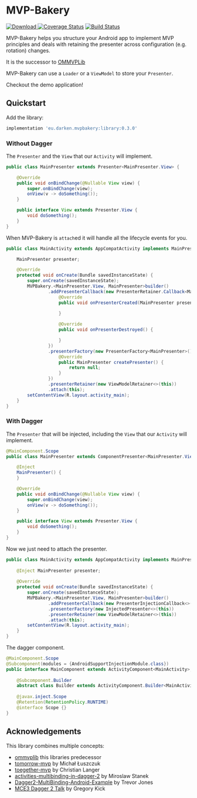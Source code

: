# MVP-Bakery
[ ![Download](https://api.bintray.com/packages/darken/maven/mvp-bakery/images/download.svg) ](https://bintray.com/darken/maven/mvp-bakery/_latestVersion)
[![Coverage Status](https://coveralls.io/repos/github/d4rken/mvp-bakery/badge.svg)](https://coveralls.io/github/d4rken/mvp-bakery)
[![Build Status](https://travis-ci.org/d4rken/mvp-bakery.svg?branch=master)](https://travis-ci.org/d4rken/mvp-bakery)

MVP-Bakery helps you structure your Android app to implement MVP principles and deals with retaining the presenter across configuration (e.g. rotation) changes.

It is the successor to [OMMVPLib](https://github.com/d4rken/ommvplib)

MVP-Bakery can use a `Loader` or a `ViewModel` to store your `Presenter`.

Checkout the demo application!

## Quickstart
Add the library:
```groovy
implementation 'eu.darken.mvpbakery:library:0.3.0'
```

### Without Dagger
The `Presenter` and the `View` that our `Activity` will implement.
```java
public class MainPresenter extends Presenter<MainPresenter.View> {

    @Override
    public void onBindChange(@Nullable View view) {
        super.onBindChange(view);
        onView(v -> doSomething());
    }

    public interface View extends Presenter.View {
        void doSomething();
    }
}

```

When MVP-Bakery is `attach`ed it will handle all the lifecycle events for you.
```java
public class MainActivity extends AppCompatActivity implements MainPresenter.View {

    MainPresenter presenter;

    @Override
    protected void onCreate(Bundle savedInstanceState) {
        super.onCreate(savedInstanceState);
        MVPBakery.<MainPresenter.View, MainPresenter>builder()
                .addPresenterCallback(new PresenterRetainer.Callback<MainPresenter.View, MainPresenter>() {
                    @Override
                    public void onPresenterCreated(MainPresenter presenter) {
                        
                    }

                    @Override
                    public void onPresenterDestroyed() {

                    }
                })
                .presenterFactory(new PresenterFactory<MainPresenter>() {
                    @Override
                    public MainPresenter createPresenter() {
                        return null;
                    }
                })
                .presenterRetainer(new ViewModelRetainer<>(this))
                .attach(this);
        setContentView(R.layout.activity_main);
    }
}
```

### With Dagger
The `Presenter` that will be injected, including the `View` that our `Activity` will implement.

```java
@MainComponent.Scope
public class MainPresenter extends ComponentPresenter<MainPresenter.View, MainComponent> {

    @Inject
    MainPresenter() {
    }

    @Override
    public void onBindChange(@Nullable View view) {
        super.onBindChange(view);
        onView(v -> doSomething());
    }

    public interface View extends Presenter.View {
        void doSomething();
    }
}

```

Now we just need to attach the presenter.

```java
public class MainActivity extends AppCompatActivity implements MainPresenter.View {
    
    @Inject MainPresenter presenter;
    
    @Override
    protected void onCreate(Bundle savedInstanceState) {
        super.onCreate(savedInstanceState);
        MVPBakery.<MainPresenter.View, MainPresenter>builder()
                .addPresenterCallback(new PresenterInjectionCallback<>(this))
                .presenterFactory(new InjectedPresenter<>(this))
                .presenterRetainer(new ViewModelRetainer<>(this))
                .attach(this);
        setContentView(R.layout.activity_main);
    }
}
```

The dagger component.
```java
@MainComponent.Scope
@Subcomponent(modules = {AndroidSupportInjectionModule.class})
public interface MainComponent extends ActivityComponent<MainActivity>, PresenterComponent<MainPresenter.View, MainPresenter> {
    
    @Subcomponent.Builder
    abstract class Builder extends ActivityComponent.Builder<MainActivity, MainComponent> {}
    
    @javax.inject.Scope
    @Retention(RetentionPolicy.RUNTIME)
    @interface Scope {}
}
```


## Acknowledgements
This library combines multiple concepts: 

* [ommvplib](https://github.com/d4rken/ommvplib) this libraries predecessor
* [tomorrow-mvp](https://github.com/michal-luszczuk/tomorrow-mvp) by Michał Łuszczuk
* [toegether-mvp](https://github.com/laenger/together-mvp) by Christian Langer
* [activities-multibinding-in-dagger-2](http://frogermcs.github.io/activities-multibinding-in-dagger-2/) by Miroslaw Stanek
* [Dagger2-MultiBinding-Android-Example](https://github.com/trevjonez/Dagger2-MultiBinding-Android-Example) by Trevor Jones
* [MCE3 Dagger 2 Talk](https://www.youtube.com/watch?v=iwjXqRlEevg) by Gregory Kick
